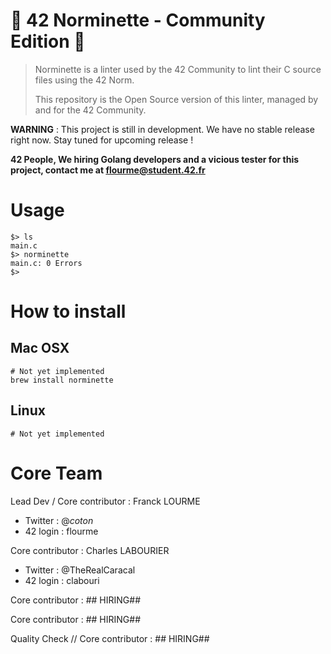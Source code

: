 # 💈 42 Norminette - Community Edition  🔮

> Norminette is a linter used by the 42 Community to lint their C source files using the 42 Norm.
> 
> This repository is the Open Source version of this linter, managed by and for the 42 Community.

**WARNING** : This project is still in development. We have no stable release right now. Stay tuned for upcoming release !

**42 People, We hiring Golang developers and a vicious tester for this project, contact me at flourme@student.42.fr**


# Usage
```shell
$> ls
main.c
$> norminette
main.c: 0 Errors
$>
```

# How to install

## Mac OSX
```
# Not yet implemented
brew install norminette
```

## Linux
```
# Not yet implemented
```

# Core Team

Lead Dev / Core contributor : Franck LOURME 
 * Twitter : @_coton_
 * 42 login : flourme

Core contributor : Charles LABOURIER
 * Twitter : @TheRealCaracal 
 * 42 login : clabouri

Core contributor : ## HIRING##

Core contributor : ## HIRING##

Quality Check // Core contributor : ## HIRING##
